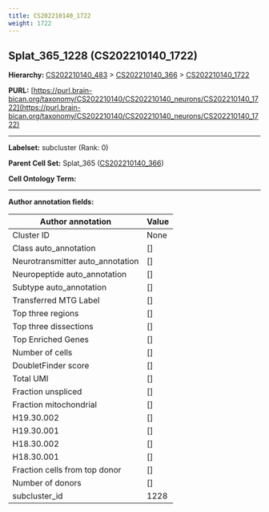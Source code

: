 ```yaml
---
title: CS202210140_1722
weight: 1722
---
```

## Splat_365_1228 (CS202210140_1722)
<b>Hierarchy: </b>
[CS202210140_483](../CS202210140_483) >
[CS202210140_366](../CS202210140_366) >
[CS202210140_1722](../CS202210140_1722)

**PURL:** [https://purl.brain-bican.org/taxonomy/CS202210140/CS202210140_neurons/CS202210140_1722](https://purl.brain-bican.org/taxonomy/CS202210140/CS202210140_neurons/CS202210140_1722)

---


**Labelset:** subcluster (Rank: 0)

**Parent Cell Set:** Splat_365 ([CS202210140_366](../CS202210140_366))



**Cell Ontology Term:** 

[MARKER GENES.]: #


---

[TRANSFERRED ANNOTATIONS.]: #


[AUTHOR ANNOTATION FIELDS.]: #


**Author annotation fields:**

| Author annotation | Value |
|-------------------|-------|
|Cluster ID|None|
|Class auto_annotation|[]|
|Neurotransmitter auto_annotation|[]|
|Neuropeptide auto_annotation|[]|
|Subtype auto_annotation|[]|
|Transferred MTG Label|[]|
|Top three regions|[]|
|Top three dissections|[]|
|Top Enriched Genes|[]|
|Number of cells|[]|
|DoubletFinder score|[]|
|Total UMI|[]|
|Fraction unspliced|[]|
|Fraction mitochondrial|[]|
|H19.30.002|[]|
|H19.30.001|[]|
|H18.30.002|[]|
|H18.30.001|[]|
|Fraction cells from top donor|[]|
|Number of donors|[]|
|subcluster_id|1228|
